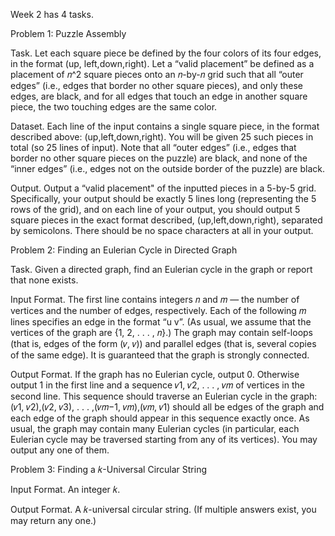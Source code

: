 Week 2 has 4 tasks.

Problem 1:
Puzzle Assembly

Task. Let each square piece be defined by the four colors of its four edges, in the format (up,
left,down,right). Let a “valid placement” be defined as a placement of 𝑛^2 square pieces onto an
𝑛-by-𝑛 grid such that all “outer edges” (i.e., edges that border no other square pieces), and
only these edges, are black, and for all edges that touch an edge in another square piece, the
two touching edges are the same color.

Dataset. Each line of the input contains a single square piece, in the format described above:
(up,left,down,right). You will be given 25 such pieces in total (so 25 lines of input). Note that
all “outer edges” (i.e., edges that border no other square pieces on the puzzle) are black, and none of
the “inner edges” (i.e., edges not on the outside border of the puzzle) are black.

Output. Output a “valid placement" of the inputted pieces in a 5-by-5 grid. Specifically, your
output should be exactly 5 lines long (representing the 5 rows of the grid), and on each line of your output,
you should output 5 square pieces in the exact format described, (up,left,down,right), separated
by semicolons. There should be no space characters at all in your output.


Problem 2:
Finding an Eulerian Cycle in Directed Graph

Task. Given a directed graph, find an Eulerian cycle in the graph or report that none exists.

Input Format. The first line contains integers 𝑛 and 𝑚 — the number of vertices and the number of
edges, respectively. Each of the following 𝑚 lines specifies an edge in the format “u v”. (As usual, we
assume that the vertices of the graph are {1, 2, . . . , 𝑛}.) The graph may contain self-loops (that
is, edges of the form (𝑣, 𝑣)) and parallel edges (that is, several copies of the same edge).
It is guaranteed that the graph is strongly connected.

Output Format. If the graph has no Eulerian cycle, output 0. Otherwise output 1 in the first line and a
sequence 𝑣1, 𝑣2, . . . , 𝑣𝑚 of vertices in the second line. This sequence should traverse an Eulerian cycle in
the graph: (𝑣1, 𝑣2),(𝑣2, 𝑣3), . . . ,(𝑣𝑚−1, 𝑣𝑚),(𝑣𝑚, 𝑣1) should all be edges of the graph and each edge of
the graph should appear in this sequence exactly once. As usual, the graph may contain many Eulerian
cycles (in particular, each Eulerian cycle may be traversed starting from any of its vertices). You may
output any one of them.


Problem 3:
Finding a 𝑘-Universal Circular String

Input Format. An integer 𝑘.

Output Format. A 𝑘-universal circular string. (If multiple answers exist, you may return any one.)
